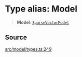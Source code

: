 # Type alias: Model

> **Model**: [`SparseVectorModel`](../../../../../classes/SparseVectorModel.md)

## Source

[src/model/types.ts:249](https://github.com/dexaai/llm-tools/blob/3551610/src/model/types.ts#L249)

